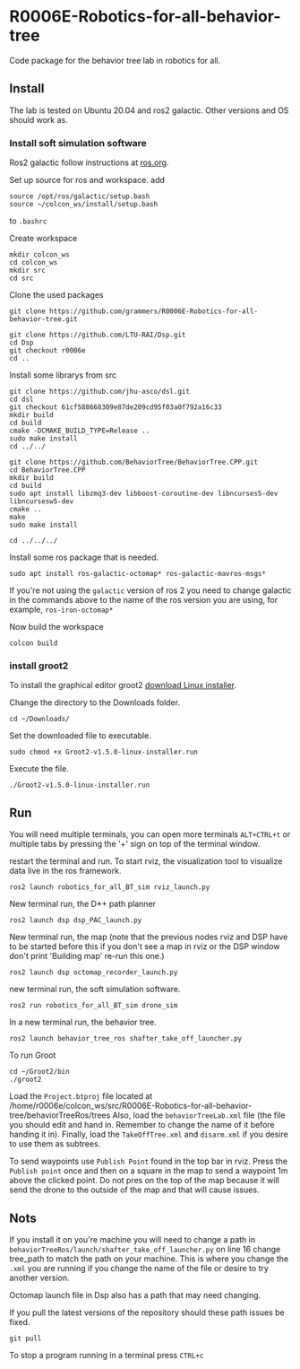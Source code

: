 # R0006E-Robotics-for-all-behavior-tree
Code package for the behavior tree lab in robotics for all.

## Install
The lab is tested on Ubuntu 20.04 and ros2 galactic. Other versions and OS should work as.

### Install soft simulation software
Ros2 galactic follow instructions at [ros.org](https://docs.ros.org/en/galactic/Installation/Ubuntu-Install-Debians.html).

Set up source for ros and workspace.
add
```
source /opt/ros/galactic/setup.bash
source ~/colcon_ws/install/setup.bash
```
to `.bashrc`

Create workspace
```
mkdir colcon_ws
cd colcon_ws
mkdir src
cd src
```
Clone the used packages
```
git clone https://github.com/grammers/R0006E-Robotics-for-all-behavior-tree.git

git clone https://github.com/LTU-RAI/Dsp.git
cd Dsp
git checkout r0006e
cd ..
```

Install some librarys from src
```
git clone https://github.com/jhu-asco/dsl.git
cd dsl
git checkout 61cf588668309e87de209cd95f03a0f792a16c33
mkdir build
cd build
cmake -DCMAKE_BUILD_TYPE=Release ..
sudo make install
cd ../../

git clone https://github.com/BehaviorTree/BehaviorTree.CPP.git
cd BehaviorTree.CPP
mkdir build
cd build
sudo apt install libzmq3-dev libboost-coroutine-dev libncurses5-dev libncursesw5-dev 
cmake ..
make
sudo make install

cd ../../../
```
Install some ros package that is needed.
```
sudo apt install ros-galactic-octomap* ros-galactic-mavros-msgs*
```
If you're not using the `galactic` version of ros 2 you need to change galactic in the commands above to the name of the ros version you are using, for example, `ros-iron-octomap*`

Now build the workspace
```
colcon build
```

### install groot2
To install the graphical editor groot2 [download Linux installer](https://www.behaviortree.dev/groot/).

Change the directory to the Downloads folder.
```
cd ~/Downloads/
```
Set the downloaded file to executable.
```
sudo chmod +x Groot2-v1.5.0-linux-installer.run
```
Execute the file.
```
./Groot2-v1.5.0-linux-installer.run
```

## Run
You will need multiple terminals, you can open more terminals `ALT+CTRL+t` or multiple tabs by pressing the '+' sign on top of the terminal window.

restart the terminal and run. To start rviz, the visualization tool to visualize data live in the ros framework.
```
ros2 launch robotics_for_all_BT_sim rviz_launch.py 
```

New terminal run, the D*+ path planner
```
ros2 launch dsp dsp_PAC_launch.py 
```

New terminal run, the map (note that the previous nodes rviz and DSP have to be started before this if you don't see a map in rviz or the DSP window don't print 'Building map' re-run this one.)
```
ros2 launch dsp octomap_recorder_launch.py 
```

new terminal run, the soft simulation software.
```
ros2 run robotics_for_all_BT_sim drone_sim 
```

In a new terminal run, the behavior tree.
```
ros2 launch behavior_tree_ros shafter_take_off_launcher.py
```

To run Groot
```
cd ~/Groot2/bin
./groot2
```


Load the `Project.btproj` file located at /home/r0006e/colcon_ws/src/R0006E-Robotics-for-all-behavior-tree/behaviorTreeRos/trees
Also, load the `behaviorTreeLab.xml` file (the file you should edit and hand in. Remember to change the name of it before handing it in).
Finally, load the `TakeOffTree.xml` and `disarm.xml` if you desire to use them as subtrees.


To send waypoints use `Publish Point` found in the top bar in rviz. Press the `Publish point` once and then on a square in the map to send a waypoint 1m above the clicked point. Do not pres on the top of the map because it will send the drone to the outside of the map and that will cause issues.

## Nots
If you install it on you're machine you will need to change a path in  `behaviorTreeRos/launch/shafter_take_off_launcher.py` on line 16 change tree_path to match the path on your machine. This is where you change the `.xml` you are running if you change the name of the file or desire to try another version.

Octomap launch file in Dsp also has a path that may need changing.

If you pull the latest versions of the repository should these path issues be fixed.
```
git pull
```

To stop a program running in a terminal press `CTRL+c`
